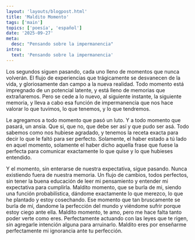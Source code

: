 ```yaml
---
layout: 'layouts/blogpost.html'
title: 'Maldito Momento'
tags: ['main']
topics: ['poesía', 'español']
date: '2025-09-27'
meta:
  desc: "Pensando sobre la impermanencia"
intro:
  text: 'Pensando sobre la impermanencia'
---
```

Los segundos siguen pasando, cada uno lleno de momentos que nunca volverán. El flujo de experiencias que trágicamente se desvanecen de la vida, y gloriosamente dan campo a la nueva realidad. Todo momento está impregnado de un potencial latente, y está lleno de memorias que extrañaremos. Pero se cede a lo nuevo, al siguiente instante, la siguiente memoria, y lleva a cabo esa función de impermanencia que nos hace valorar lo que tuvimos, lo que tenemos, y lo que tendremos. 

Le agregamos a todo momento que pasó un luto. Y a todo momento que pasará, un ansia. Que si, que no, que debe ser así y que pudo ser asá. Todo sabemos como nos hubiese agradado, y tenemos la receta exacta para decir lo que le faltó para ser perfecto. Solamente, el haber estado a tú lado en aquel momento, solamente el haber dicho aquella frase que fuese la perfecta para comunicar exactamente lo que quise y lo que hubieses entendido.

Y el momento, sin enterarse de nuestra expectativa, sigue pasando. Nunca existiendo fuera de nuestra memoria. Un flujo de cambios, todos perfectos, sin tener la buena educación de leer mi pensamiento y entender mi expectativa para cumplirla. Maldito momento, que se burla de mi, siendo una función probabilística, dándome exactamente lo que merezco, lo que he plantado y estoy cosechando. Ese momento que tan bruscamente se burla de mí, dandome la perfección del mundo y viéndome sufrir porque estoy ciego ante ella. Maldito momento, te amo, pero me hace falta tanto poder verte como eres. Perfectamente actuando con las leyes que te rigen, sin agregarle intención alguna para arruinarlo. Maldito eres por enseñarme perfectamente mi ignorancia ante tu perfección.
